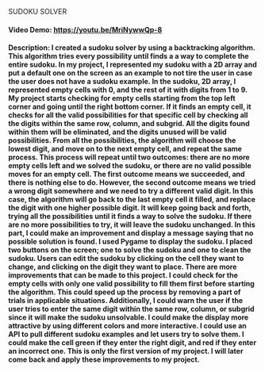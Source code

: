 SUDOKU SOLVER
#### Video Demo:  https://youtu.be/MriNywwQp-8
#### Description: I created a sudoku solver by using a backtracking algorithm. This algorithm tries every possibility until finds a a way to complete the entire sudoku. In my project, I represented my sudoku with a 2D array and put a default one on the screen as an example to not tire the user in case the user does not have a sudoku example. In the sudoku, 2D array, I represented empty cells with 0, and the rest of it with digits from 1 to 9. My project starts checking for empty cells starting from the top left corner and going until the right bottom corner. If it finds an empty cell, it checks for all the valid possibilities for that specific cell by checking all the digits within the same row, column, and subgrid. All the digits found within them will be eliminated, and the digits unused will be valid possibilities. From all the possibilities, the algorithm will choose the lowest digit, and move on to the next empty cell, and repeat the same process. This process will repeat until two outcomes: there are no more empty cells left and we solved the sudoku, or there are no valid possible moves for an empty cell. The first outcome means we succeeded, and there is nothing else to do. However, the second outcome means we tried a wrong digit somewhere and we need to try a different valid digit. In this case, the algorithm will go back to the last empty cell it filled, and replace the digit with one higher possible digit. It will keep going back and forth, trying all the possibilities until it finds a way to solve the sudoku. If there are no more possibilities to try, it will leave the sudoku unchanged. In this part, I could make an improvement and display a message saying that no possible solution is found. I used Pygame to display the sudoku. I placed two buttons on the screen; one to solve the sudoku and one to clean the sudoku. Users can edit the sudoku by clicking on the cell they want to change, and clicking on the digit they want to place. There are more improvements that can be made to this project. I could check for the empty cells with only one valid possibility to fill them first before starting the algorithm. This could speed up the process by removing a part of trials in applicable situations. Additionally, I could warn the user if the user tries to enter the same digit within the same row, column, or subgrid since it will make the sudoku unsolvable. I could make the display more attractive by using different colors and more interactive. I could use an API to pull different sudoku examples and let users try to solve them. I could make the cell green if they enter the right digit, and red if they enter an incorrect one. This is only the first version of my project. I will later come back and apply these improvements to my project.
